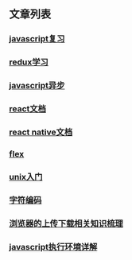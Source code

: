 ## 文章列表

### [javascript复习](./posts/jsreview.md)
### [redux学习](./posts/learnRedux.md)
### [javascript异步](./posts/asynchrony.md)
### [react文档](./posts/react-document.md)
### [react native文档](./posts/rn.md)
### [flex](./posts/flex.md)
### [unix入门](./posts/unixTutorial.md)
### [字符编码](./posts/characterEncoding.md)
### [浏览器的上传下载相关知识梳理](./posts/downloadAndUpload.md)
### [javascript执行环境详解](./posts/executionContext.md)
